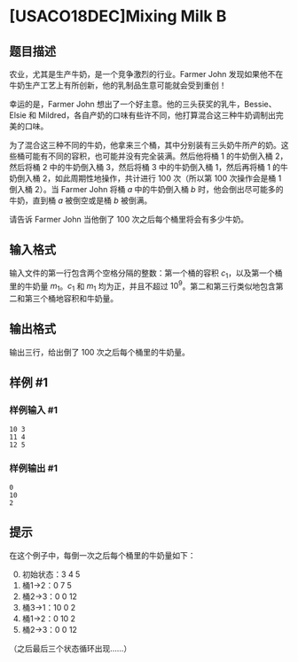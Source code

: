 # [USACO18DEC]Mixing Milk B

## 题目描述

农业，尤其是生产牛奶，是一个竞争激烈的行业。Farmer John 发现如果他不在牛奶生产工艺上有所创新，他的乳制品生意可能就会受到重创！

幸运的是，Farmer John 想出了一个好主意。他的三头获奖的乳牛，Bessie、Elsie 和 Mildred，各自产奶的口味有些许不同，他打算混合这三种牛奶调制出完美的口味。

为了混合这三种不同的牛奶，他拿来三个桶，其中分别装有三头奶牛所产的奶。这些桶可能有不同的容积，也可能并没有完全装满。然后他将桶 $1$ 的牛奶倒入桶 $2$，然后将桶 $2$ 中的牛奶倒入桶 $3$，然后将桶 $3$ 中的牛奶倒入桶 $1$，然后再将桶 $1$ 的牛奶倒入桶 $2$，如此周期性地操作，共计进行 $100$ 次（所以第 $100$ 次操作会是桶 $1$ 倒入桶 $2$）。当 Farmer John 将桶 $a$ 中的牛奶倒入桶 $b$ 时，他会倒出尽可能多的牛奶，直到桶 $a$ 被倒空或是桶 $b$ 被倒满。

请告诉 Farmer John 当他倒了 $100$ 次之后每个桶里将会有多少牛奶。



## 输入格式

输入文件的第一行包含两个空格分隔的整数：第一个桶的容积 $c_1$，以及第一个桶里的牛奶量 $m_1$。$c_1$ 和 $m_1$ 均为正，并且不超过 $10^9$。第二和第三行类似地包含第二和第三个桶地容积和牛奶量。

## 输出格式

输出三行，给出倒了 $100$ 次之后每个桶里的牛奶量。

## 样例 #1

### 样例输入 #1
```
10 3
11 4
12 5
```

### 样例输出 #1

```
0
10
2
```

## 提示

在这个例子中，每倒一次之后每个桶里的牛奶量如下：

0. 初始状态：3  4  5
1. 桶1->2：0  7  5
2. 桶2->3：0  0  12
3. 桶3->1：10 0  2
4. 桶1->2：0  10 2
5. 桶2->3：0  0  12

（之后最后三个状态循环出现……）
